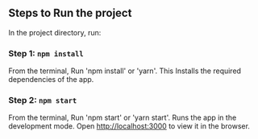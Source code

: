 ## Steps to Run the project

In the project directory, run:

### Step 1: `npm install`

From the terminal, Run 'npm install' or 'yarn'.
This Installs the required dependencies of the app.

### Step 2: `npm start`

From the terminal, Run 'npm start' or 'yarn start'.
Runs the app in the development mode.
Open [http://localhost:3000](http://localhost:3000) to view it in the browser.
